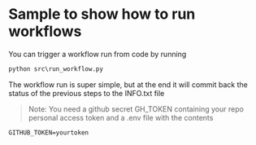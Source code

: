 # Sample to show how to run workflows

You can trigger a workflow run from code by running 

```cmd
python src\run_workflow.py
```

The workflow run is super simple, but at the end it will commit back the status of the previous steps to the INFO.txt file

> Note: You need a github secret GH_TOKEN containing your repo personal access token and a .env file with the contents

```text
GITHUB_TOKEN=yourtoken
```
